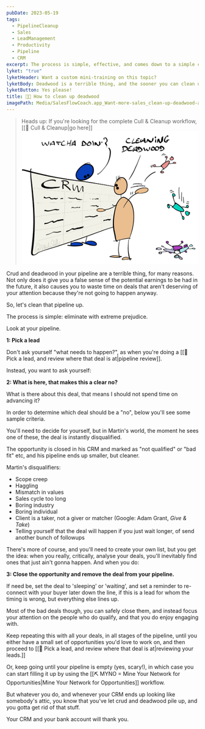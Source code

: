 ```yaml
---
pubDate: 2023-05-19
tags:
  - PipelineCleanup
  - Sales
  - LeadManagement
  - Productivity
  - Pipeline
  - CRM
excerpt: The process is simple, effective, and comes down to a simple core idea... (click to get started)
lyket: "true"
lyketHeader: Want a custom mini-training on this topic?
lyketBody: Deadwood is a terrible thing, and the sooner you can clean up, the sooner your pipeline will flow again. Hit like if you want Martin to create a mini-training, on the topic!
lyketButton: Yes please!
title: 👨‍🎓 How to clean up deadwood
imagePath: Media/SalesFlowCoach.app_Want-more-sales_clean-up-deadwood-and-eliminate-opportunities_MartinStellar.jpeg
---
```





> Heads up: If you're looking for the complete Cull & Cleanup workflow, [[🧹 Cull & Cleanup|go here]]
![](Media/SalesFlowCoach.app_Want-more-sales_clean-up-deadwood-and-eliminate-opportunities_MartinStellar.jpeg)

Crud and deadwood in your pipeline are a terrible thing, for many reasons. Not only does it give you a false sense of the potential earnings to be had in the future, it also causes you to waste time on deals that aren't deserving of your attention because they're not going to happen anyway.

So, let's clean that pipeline up.

The process is simple: eliminate with extreme prejudice.

Look at your pipeline.

**1: Pick a lead**

Don't ask yourself "what needs to happen?", as when you're doing a [[🔎 Pick a lead, and review where that deal is at|pipeline review]].

Instead, you want to ask yourself:

**2: What is here, that makes this a clear no?**

What is there about this deal, that means I should not spend time on advancing it?

In order to determine which deal should be a "no", below you'll see some sample criteria.

You'll need to decide for yourself, but in  Martin's world, the moment he sees one of these, the deal is instantly disqualified.

The opportunity is closed in his CRM and marked as "not qualified" or "bad fit" etc, and his pipeline ends up smaller, but cleaner.

Martin's disqualifiers:

- Scope creep
- Haggling
- Mismatch in values
- Sales cycle too long
- Boring industry
- Boring individual
- Client is a taker, not a giver or matcher (Google: Adam Grant, *Give & Take*)
- Telling yourself that the deal will happen if you just wait longer, of send another bunch of followups

There's more of course, and you'll need to create your own list, but you get the idea: when you really, critically, analyse your deals, you'll inevitably find ones that just ain't gonna happen. And when you do:

**3: Close the opportunity and remove the deal from your pipeline.**

If need be, set the deal to 'sleeping' or 'waiting', and set a reminder to re-connect with your buyer later down the line, if this is a lead for whom the timing is wrong, but everything else lines up.

Most of the bad deals though, you can safely close them, and instead focus your attention on the people who do qualify, and that you do enjoy engaging with.

Keep repeating this with all your deals, in all stages of the pipeline, until you either have a small set of opportunities you'd love to work on, and then proceed to [[🔎 Pick a lead, and review where that deal is at|reviewing your leads.]]

Or, keep going until your pipeline is empty (yes, scary!), in which case you can start filling it up by using the [[⛏️ MYNO = Mine Your Network for Opportunities|Mine Your Network for Opportunities]] workflow.

But whatever you do, and whenever your CRM ends up looking like somebody's attic, you know that you've let crud and deadwood pile up, and you gotta get rid of that stuff.

Your CRM and your bank account will thank you.
